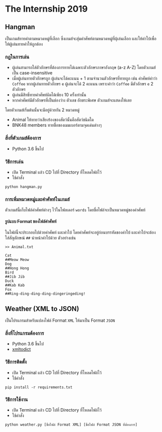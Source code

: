 # The Internship 2019
## Hangman
เป็นเกมส์ทายคำตามหมวดหมู่ที่เลือก ซึ่งเกมส์จะสุ่มคำศัพท์ตามหมวดหมู่ที่ผุ้เล่นเลือก และให้คำใบ้เพื่อให้ผู้เล่นทายคำให้ถูกต้อง
### กฎในการเล่น
- ผู้เล่นสามารถใส่ตัวอักษรที่ต้องการทายได้เฉพาะตัวอักษรภาษาอังกฤษ (a-z A-Z) โดยตัวเกมส์เป็น case-insensitive
- เมื่อผู้เล่นทายตัวอักษรถูก ผู้เล่นจะได้คะแนน + 1 ตามจำนวนตัวอักษรที่ทายถูก เช่น คำศัพท์คำว่า `Coffee` หากผู้เล่นทายตัวอักษร `e` ผู้เล่นจะได้ 2 คะแนน เพราะคำว่า `Coffee` มีตัวอักษร `e` 2 ตัวอักษร
- ผู้เล่นมีสิทธิ์ทายคำศัพท์ผิดได้เพียง 10 ครั้งเท่านั้น
- หากคำศัพท์มีตัวอักษรที่เป็นช่องว่าง ตัวเลข อักขระพิเศษ ตัวเกมส์จะแสดงให้เลย

โดยตัวเกมส์เริ่มต้นนั้นจะมีอยู่ด้วยกัน 2 หมวดหมู่
- Animal ให้ทายว่าเสียงร้องของสัตว์นั้นคือสัตว์ชนิดใด
- BNK48 members ทายชื่อของเมมเบอร์ตามจุดเด่นต่างๆ

### สิ่งที่ตัวเกมส์ต้องการ
- Python 3.6 ขึ้นไป
### วิธีการเล่น
- เปิด Terminal แล้ว CD ไปที่ Directory ที่โหลดไฟล์ไว้
- ใช้คำสั่ง 
```bash
python hangman.py
```
### การเพิ่มหมวดหมู่และคำศัพท์ในเกมส์
ตัวเกมส์นี้เก็บไฟล์คำศัพท์ต่างๆ ไว้ในโฟลเดอร์ `words` โดยชื่อไฟล์จะเป็นหมวดหมู่ของคำศัพท์

#### รูปแบบ Format ของไฟล์คำศัพท์
ในไฟล์นี้จะประกอบไปด้วยคำศัพท์ และคำใบ้ โดยคำศัพท์จะอยู่ก่อนบรรทัดของคำใบ้ และคำใบ้จะต้องใส่สัญลักษณ์ `##` นำหน้าคำใบ้ด้วย ตัวอย่างเช่น

```
>> Animal.txt

Cat
##Meow Meow
Dog
##Hong Hong
Bird
##Jib Jib
Duck
##Kab Kab
Fox
##Ring-ding-ding-ding-dingeringeding!
```

## Weather (XML to JSON)
เป็นโปรแกรมสำหรับแปลงไฟล์ Format `XML` ให้มาเป็น Format `JSON`

### สิ่งที่โปรแกรมต้องการ
- Python 3.6 ขึ้นไป
- [xmltodict](https://github.com/martinblech/xmltodict)

### วิธีการติดตั้ง
- เปิด Terminal แล้ว CD ไปที่ Directory ที่โหลดไฟล์ไว้
- ใช้คำสั่ง
```
pip install -r requirements.txt
```
 
### วิธีการใช้งาน
- เปิด Terminal แล้ว CD ไปที่ Directory ที่โหลดไฟล์ไว้
- ใช้คำสั่ง
```
python weather.py [ชื่อไฟล์ Format XML] [ชื่อไฟล์ Format JSON ที่ต้องการ]
```